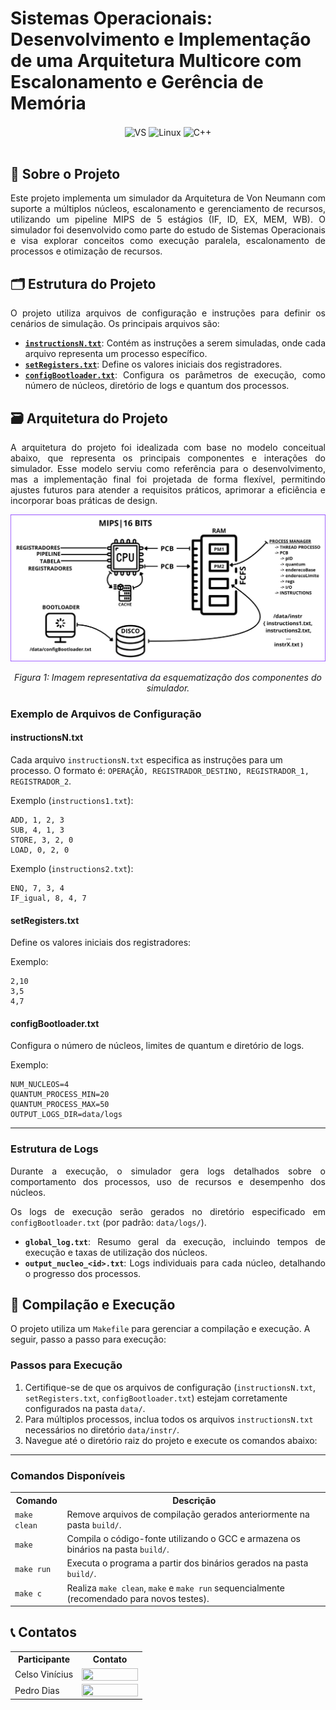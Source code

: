 # Sistemas Operacionais: Desenvolvimento e Implementação de uma Arquitetura Multicore com Escalonamento e Gerência de Memória

<div align="center" style="display: inline_block">
  <img align="center" alt="VS" src="https://img.shields.io/badge/Visual_Studio_Code-0078D4?style=for-the-badge&logo=visual%20studio%20code&logoColor=white" />
  <img align="center" alt="Linux" src="https://img.shields.io/badge/Linux-FCC624?style=for-the-badge&logo=linux&logoColor=black" />
  <img align="center" alt="C++" src="https://img.shields.io/badge/C%2B%2B-00599C?style=for-the-badge&logo=c%2B%2B&logoColor=white" />
</div><br/>

## 📝 Sobre o Projeto

<div align="justify">
Este projeto implementa um simulador da Arquitetura de Von Neumann com suporte a múltiplos núcleos, escalonamento e gerenciamento de recursos, utilizando um pipeline MIPS de 5 estágios (IF, ID, EX, MEM, WB). O simulador foi desenvolvido como parte do estudo de Sistemas Operacionais e visa explorar conceitos como execução paralela, escalonamento de processos e otimização de recursos.
</div>

## 🗂️ Estrutura do Projeto

<div align="justify">
O projeto utiliza arquivos de configuração e instruções para definir os cenários de simulação. Os principais arquivos são:

- **[`instructionsN.txt`](https://github.com/celzin/Simulador_SO/tree/main/data/instr)**: Contém as instruções a serem simuladas, onde cada arquivo representa um processo específico.
- **[`setRegisters.txt`](https://github.com/celzin/Simulador_SO/blob/main/data/setRegisters.txt)**: Define os valores iniciais dos registradores.
- **[`configBootloader.txt`](https://github.com/celzin/Simulador_SO/blob/main/data/configBootloader.txt)**: Configura os parâmetros de execução, como número de núcleos, diretório de logs e quantum dos processos.
</div>

## 🗃️ Arquitetura do Projeto

<div align="justify">
A arquitetura do projeto foi idealizada com base no modelo conceitual abaixo, que representa os principais componentes e interações do simulador. Esse modelo serviu como referência para o desenvolvimento, mas a implementação final foi projetada de forma flexível, permitindo ajustes futuros para atender a requisitos práticos, aprimorar a eficiência e incorporar boas práticas de design.
</div>

<p align="center">
<img src="docs/imgs/image.png" width="700"/> 
</p>
<p align="center">
<em>Figura 1: Imagem representativa da esquematização dos componentes do simulador.</em>
</p>

### Exemplo de Arquivos de Configuração

#### instructionsN.txt

Cada arquivo `instructionsN.txt` especifica as instruções para um processo. O formato é:
`OPERAÇÃO, REGISTRADOR_DESTINO, REGISTRADOR_1, REGISTRADOR_2`.

Exemplo (`instructions1.txt`):

```
ADD, 1, 2, 3
SUB, 4, 1, 3
STORE, 3, 2, 0
LOAD, 0, 2, 0
```

Exemplo (`instructions2.txt`):

```
ENQ, 7, 3, 4
IF_igual, 8, 4, 7
```

#### setRegisters.txt

Define os valores iniciais dos registradores:

Exemplo:

```
2,10
3,5
4,7
```

#### configBootloader.txt

Configura o número de núcleos, limites de quantum e diretório de logs.

Exemplo:

```
NUM_NUCLEOS=4
QUANTUM_PROCESS_MIN=20
QUANTUM_PROCESS_MAX=50
OUTPUT_LOGS_DIR=data/logs
```

---

### Estrutura de Logs

<div align="justify">
Durante a execução, o simulador gera logs detalhados sobre o comportamento dos processos, uso de recursos e desempenho dos núcleos.

Os logs de execução serão gerados no diretório especificado em `configBootloader.txt` (por padrão: `data/logs/`).

- **`global_log.txt`**: Resumo geral da execução, incluindo tempos de execução e taxas de utilização dos núcleos.
- **`output_nucleo_<id>.txt`**: Logs individuais para cada núcleo, detalhando o progresso dos processos.

</div>

## 🔄 Compilação e Execução

O projeto utiliza um `Makefile` para gerenciar a compilação e execução. A seguir, passo a passo para execução:

### Passos para Execução

1. Certifique-se de que os arquivos de configuração (`instructionsN.txt`, `setRegisters.txt`, `configBootloader.txt`) estejam corretamente configurados na pasta `data/`.
2. Para múltiplos processos, inclua todos os arquivos `instructionsN.txt` necessários no diretório `data/instr/`.
3. Navegue até o diretório raiz do projeto e execute os comandos abaixo:

---

### Comandos Disponíveis

<table align="center">
  <tr>
    <th>Comando</th>
    <th>Descrição</th>
  </tr>
  <tr>
    <td> <code>make clean</code> </td>
    <td>Remove arquivos de compilação gerados anteriormente na pasta <code>build/</code>. </td>
  </tr>
  <tr>
    <td> <code>make</code> </td>
    <td>Compila o código-fonte utilizando o GCC e armazena os binários na pasta <code>build/</code>.</td>
  </tr>
  <tr>
    <td> <code>make run</code> </td>
    <td>Executa o programa a partir dos binários gerados na pasta <code>build/</code>.  </td>
  </tr>
  <tr>
    <td> <code>make c</code> </td>
    <td>Realiza <code>make clean</code>, <code>make</code> e <code>make run</code> sequencialmente (recomendado para novos testes).</td>
  </tr>
</table>

## 📞 Contatos

<table align="center">
  <tr>
    <th>Participante</th>
    <th>Contato</th>
  </tr>
  <tr>
    <td>Celso Vinícius</td>
    <td><a href="https://www.linkedin.com/in/celsovinicius23/"><img align="center" height="20px" width="90px" src="https://img.shields.io/badge/LinkedIn-0077B5?style=for-the-badge&logo=linkedin&logoColor=white"/> </td>
  </tr>
  <tr>
    <td>Pedro Dias</td>
    <td><a href="https://www.linkedin.com/in/phpd/"><img align="center" height="20px" width="90px" src="https://img.shields.io/badge/LinkedIn-0077B5?style=for-the-badge&logo=linkedin&logoColor=white"/> </td>
  </tr>
</table>
